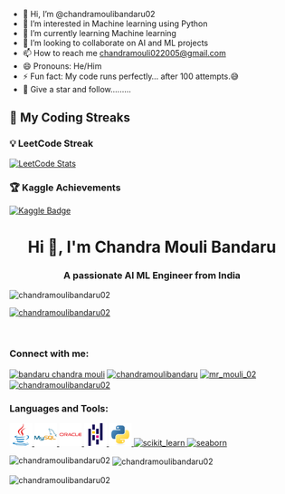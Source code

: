 - 👋 Hi, I’m @chandramoulibandaru02
- 👀 I’m interested in Machine learning using Python
- 🌱 I’m currently learning Machine learning
- 💞️ I’m looking to collaborate on AI and ML projects
- 📫 How to reach me chandramouli022005@gmail.com
- 😄 Pronouns: He/Him
- ⚡ Fun fact: My code runs perfectly… after 100 attempts.😅
- 👀 Give a star and follow.........
<!---
chandramoulibandaru02/chandramoulibandaru02 is a ✨ special ✨ repository because its `README.md` (this file) appears on your GitHub profile.
You can click the Preview link to take a look at your changes.
--->
## 🚀 My Coding Streaks
### 💡 LeetCode Streak
[![LeetCode Stats](https://leetcard.jacoblin.cool/chandramoulibandaru02?theme=dark&ext=heatmap)](https://leetcode.com/chandramoulibandaru02/)



### 🏆 Kaggle Achievements  
<a href="https://www.kaggle.com/certification/badges/chandramoulibandaru/30">
    <img src="https://www.kaggle.com/static/images/site-logo.png" alt="Kaggle Badge" width="150">
</a>


<h1 align="center">Hi 👋, I'm Chandra Mouli Bandaru</h1>
<h3 align="center">A passionate AI ML Engineer from India</h3>

<p align="left"> <img src="https://komarev.com/ghpvc/?username=chandramoulibandaru02&label=Profile%20views&color=0e75b6&style=flat" alt="chandramoulibandaru02" /> </p>

<p align="left"> <a href="https://github.com/ryo-ma/github-profile-trophy"><img src="https://github-profile-trophy.vercel.app/?username=chandramoulibandaru02" alt="chandramoulibandaru02" /></a> </p>

<p align="left"> <a href="https://twitter.com/" target="blank"><img src="https://img.shields.io/twitter/follow/?logo=twitter&style=for-the-badge" alt="" /></a> </p>

<h3 align="left">Connect with me:</h3>
<p align="left">
<a href="https://linkedin.com/in/bandaru chandra mouli" target="blank"><img align="center" src="https://raw.githubusercontent.com/rahuldkjain/github-profile-readme-generator/master/src/images/icons/Social/linked-in-alt.svg" alt="bandaru chandra mouli" height="30" width="40" /></a>
<a href="https://kaggle.com/chandramoulibandaru" target="blank"><img align="center" src="https://raw.githubusercontent.com/rahuldkjain/github-profile-readme-generator/master/src/images/icons/Social/kaggle.svg" alt="chandramoulibandaru" height="30" width="40" /></a>
<a href="https://instagram.com/mr_mouli_02" target="blank"><img align="center" src="https://raw.githubusercontent.com/rahuldkjain/github-profile-readme-generator/master/src/images/icons/Social/instagram.svg" alt="mr_mouli_02" height="30" width="40" /></a>
<a href="https://www.leetcode.com/chandramoulibandaru02" target="blank"><img align="center" src="https://raw.githubusercontent.com/rahuldkjain/github-profile-readme-generator/master/src/images/icons/Social/leet-code.svg" alt="chandramoulibandaru02" height="30" width="40" /></a>
</p>

<h3 align="left">Languages and Tools:</h3>
<p align="left"> <a href="https://www.java.com" target="_blank" rel="noreferrer"> <img src="https://raw.githubusercontent.com/devicons/devicon/master/icons/java/java-original.svg" alt="java" width="40" height="40"/> </a> <a href="https://www.mysql.com/" target="_blank" rel="noreferrer"> <img src="https://raw.githubusercontent.com/devicons/devicon/master/icons/mysql/mysql-original-wordmark.svg" alt="mysql" width="40" height="40"/> </a> <a href="https://www.oracle.com/" target="_blank" rel="noreferrer"> <img src="https://raw.githubusercontent.com/devicons/devicon/master/icons/oracle/oracle-original.svg" alt="oracle" width="40" height="40"/> </a> <a href="https://pandas.pydata.org/" target="_blank" rel="noreferrer"> <img src="https://raw.githubusercontent.com/devicons/devicon/2ae2a900d2f041da66e950e4d48052658d850630/icons/pandas/pandas-original.svg" alt="pandas" width="40" height="40"/> </a> <a href="https://www.python.org" target="_blank" rel="noreferrer"> <img src="https://raw.githubusercontent.com/devicons/devicon/master/icons/python/python-original.svg" alt="python" width="40" height="40"/> </a> <a href="https://scikit-learn.org/" target="_blank" rel="noreferrer"> <img src="https://upload.wikimedia.org/wikipedia/commons/0/05/Scikit_learn_logo_small.svg" alt="scikit_learn" width="40" height="40"/> </a> <a href="https://seaborn.pydata.org/" target="_blank" rel="noreferrer"> <img src="https://seaborn.pydata.org/_images/logo-mark-lightbg.svg" alt="seaborn" width="40" height="40"/> </a> </p>

<p><img align="left" src="https://github-readme-stats.vercel.app/api/top-langs?username=chandramoulibandaru02&show_icons=true&locale=en&layout=compact" alt="chandramoulibandaru02" /></p>

<p>&nbsp;<img align="center" src="https://github-readme-stats.vercel.app/api?username=chandramoulibandaru02&show_icons=true&locale=en" alt="chandramoulibandaru02" /></p>

<p><img align="center" src="https://github-readme-streak-stats.herokuapp.com/?user=chandramoulibandaru02&" alt="chandramoulibandaru02" /></p>

